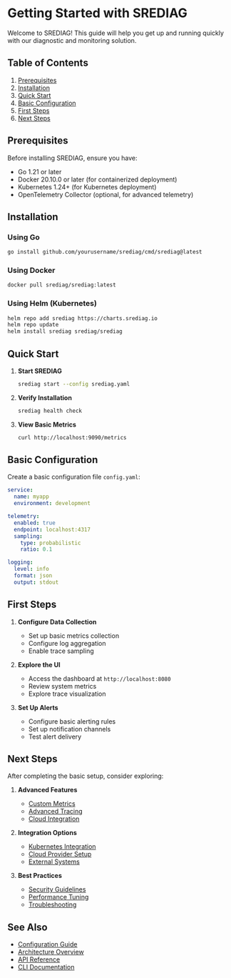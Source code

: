 # Getting Started with SREDIAG

Welcome to SREDIAG! This guide will help you get up and running quickly with our diagnostic and monitoring solution.

## Table of Contents

1. [Prerequisites](#prerequisites)
2. [Installation](#installation)
3. [Quick Start](#quick-start)
4. [Basic Configuration](#basic-configuration)
5. [First Steps](#first-steps)
6. [Next Steps](#next-steps)

## Prerequisites

Before installing SREDIAG, ensure you have:

- Go 1.21 or later
- Docker 20.10.0 or later (for containerized deployment)
- Kubernetes 1.24+ (for Kubernetes deployment)
- OpenTelemetry Collector (optional, for advanced telemetry)

## Installation

### Using Go

```bash
go install github.com/yourusername/srediag/cmd/srediag@latest
```

### Using Docker

```bash
docker pull srediag/srediag:latest
```

### Using Helm (Kubernetes)

```bash
helm repo add srediag https://charts.srediag.io
helm repo update
helm install srediag srediag/srediag
```

## Quick Start

1. **Start SREDIAG**

    ```bash
    srediag start --config srediag.yaml
    ```

2. **Verify Installation**

    ```bash
    srediag health check
    ```

3. **View Basic Metrics**

    ```bash
    curl http://localhost:9090/metrics
    ```

## Basic Configuration

Create a basic configuration file `config.yaml`:

```yaml
service:
  name: myapp
  environment: development

telemetry:
  enabled: true
  endpoint: localhost:4317
  sampling:
    type: probabilistic
    ratio: 0.1

logging:
  level: info
  format: json
  output: stdout
```

## First Steps

1. **Configure Data Collection**
   - Set up basic metrics collection
   - Configure log aggregation
   - Enable trace sampling

2. **Explore the UI**
   - Access the dashboard at `http://localhost:8080`
   - Review system metrics
   - Explore trace visualization

3. **Set Up Alerts**
   - Configure basic alerting rules
   - Set up notification channels
   - Test alert delivery

## Next Steps

After completing the basic setup, consider exploring:

1. **Advanced Features**
   - [Custom Metrics](../configuration/telemetry.md)
   - [Advanced Tracing](../configuration/collector.md)
   - [Cloud Integration](../cloud/README.md)

2. **Integration Options**
   - [Kubernetes Integration](../cloud/kubernetes.md)
   - [Cloud Provider Setup](../cloud/README.md)
   - [External Systems](../configuration/integrations.md)

3. **Best Practices**
   - [Security Guidelines](../security/README.md)
   - [Performance Tuning](../reference/performance.md)
   - [Troubleshooting](../reference/troubleshooting.md)

## See Also

- [Configuration Guide](../configuration/README.md)
- [Architecture Overview](../architecture/README.md)
- [API Reference](../reference/api.md)
- [CLI Documentation](../cli/README.md)
